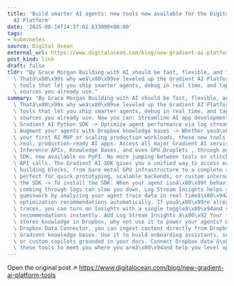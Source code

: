 ```yaml
---
title: 'Build smarter AI agents: new tools now available for the DigitalOcean Gradient™
  AI Platform'
date: '2025-08-14T14:37:02.633000+00:00'
tags:
- kubernetes
source: Digital Ocean
external_url: https://www.digitalocean.com/blog/new-gradient-ai-platform-tools
post_kind: link
draft: false
tldr: "By Grace Morgan Building with AI should be fast, flexible, and frustration-free.\
  \ Thatâ\x80\x99s why weâ\x80\x99ve leveled up the Gradient AI Platform with new\
  \ tools that let you ship smarter agents, debug in real time, and tap into the knowledge\
  \ sources you already use."
summary: "By Grace Morgan Building with AI should be fast, flexible, and frustration-free.\
  \ Thatâ\x80\x99s why weâ\x80\x99ve leveled up the Gradient AI Platform with new\
  \ tools that let you ship smarter agents, debug in real time, and tap into the knowledge\
  \ sources you already use. Now you can: Streamline AI app development with the unified\
  \ Gradient AI Python SDK -> Optimize agent performance via log stream insights ->\
  \ Augment your agents with Dropbox knowledge bases -> Whether youâ\x80\x99re launching\
  \ your first AI MVP or scaling production workloads, these new tools help you build\
  \ real, production-ready AI apps. Access all major Gradient AI services, like Agents,\
  \ Inference APIs, Knowledge Bases, and even GPU Droplets , through one modern Python\
  \ SDK, now available on PyPI. No more jumping between tools or stitching together\
  \ API calls. The Gradient AI SDK gives you a unified way to access end-to-end AI\
  \ building blocks, from bare metal GPU infrastructure to a complete agent builder,\
  \ perfect for quick prototyping, scalable backends, or custom internal tools. Explore\
  \ the SDK -> To install the SDK: When your agent isnâ\x80\x99t behaving how it should,\
  \ combing through logs can slow you down. Log Stream Insights helps you skip the\
  \ guesswork by analyzing your agent trace data in real timeâ\x80\x94and surfacing\
  \ optimization recommendations automatically. If youâ\x80\x99re already storing\
  \ traces, you can turn on Insights with a single toggleâ\x80\x94and start seeing\
  \ recommendations instantly. Add Log Stream Insights â\x86\x92 Your team already\
  \ stores knowledge in Dropbox, why not use it to power your agents? With the new\
  \ Dropbox Data Connector, you can ingest content directly from Dropbox into your\
  \ Gradient knowledge bases. Use it to build onboarding assistants, search agents,\
  \ or custom copilots grounded in your docs. Connect Dropbox data â\x86\x92 We built\
  \ these tools to meet you where you areâ\x80\x94and help you level up."
---
```

Open the original post ↗ https://www.digitalocean.com/blog/new-gradient-ai-platform-tools
